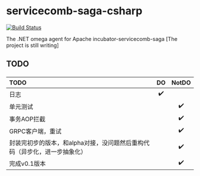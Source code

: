 # servicecomb-saga-csharp
[![Build Status](https://travis-ci.org/OpenSagas-csharp/servicecomb-saga-csharp.svg?branch=omega_v0.1)](https://travis-ci.org/OpenSagas-csharp/servicecomb-saga-csharp)

The .NET  omega   agent for Apache incubator-servicecomb-saga [The project is still writing]


## TODO

### 
|  TODO     | DO | NotDO|
|:------------- |:-------:|:-----:|
| 日志  | :heavy_check_mark:||
| 单元测试  | |:heavy_check_mark:|
| 事务AOP拦截  | |:heavy_check_mark:|
| GRPC客户端，重试  | |:heavy_check_mark:|
| 封装完初步的版本，和alpha对接，没问题然后重构代码（异步化，进一步抽象化）  | |:heavy_check_mark:|
| 完成v0.1版本  | |:heavy_check_mark:|
